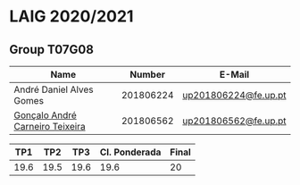 # LAIG 2020/2021

## Group T07G08
| Name                            | Number    | E-Mail               |
| ------------------------------- | --------- | -------------------- |
| André Daniel Alves Gomes        | 201806224 | up201806224@fe.up.pt |
| [Gonçalo André Carneiro Teixeira](https://github.com/skdGT) | 201806562 | up201806562@fe.up.pt |

| TP1 | TP2 | TP3 | CI. Ponderada | Final |
|---|---|---|---|---|
| 19.6 | 19.5 | 19.6 | 19.6 | 20 | 

